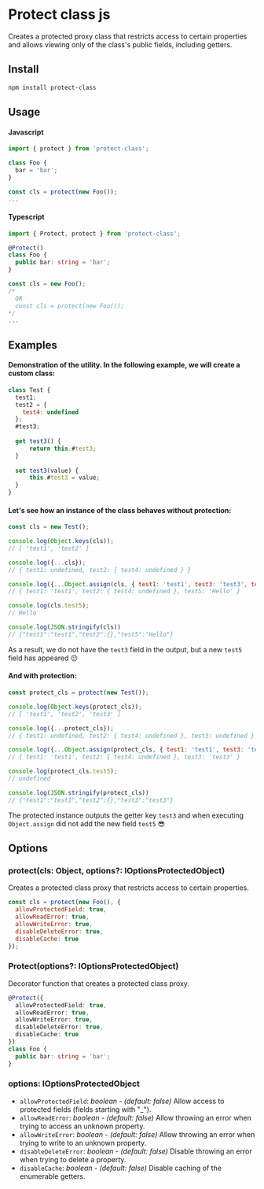 # Protect class js
 
Creates a protected proxy class that restricts access to certain properties and allows viewing only of the class's public fields, including getters.

## Install

```bash
npm install protect-class
```

## Usage

#### Javascript
```js
import { protect } from 'protect-class';

class Foo {
  bar = 'bar';
}

const cls = protect(new Foo());
...

```

#### Typescript

```ts
import { Protect, protect } from 'protect-class';

@Protect()
class Foo {
  public bar: string = 'bar';
}

const cls = new Foo();
/*
  OR
  const cls = protect(new Foo());
*/
...

```

## Examples

#### Demonstration of the utility. In the following example, we will create a custom class:

```js
class Test {
  test1;
  test2 = {
    test4: undefined
  };
  #test3;
  
  get test3() {
      return this.#test3;
  }
  
  set test3(value) {
      this.#test3 = value;
  }
}
```

#### Let's see how an instance of the class behaves without protection:

```js
const cls = new Test();

console.log(Object.keys(cls));
// [ 'test1', 'test2' ]

console.log({...cls}); 
// { test1: undefined, test2: { test4: undefined } }

console.log({...Object.assign(cls, { test1: 'test1', test3: 'test3', test5: 'Hello' })}); 
// { test1: 'test1', test2: { test4: undefined }, test5: 'Hello' }

console.log(cls.test5); 
// Hello

console.log(JSON.stringify(cls)) 
// {"test1":"test1","test2":{},"test5":"Hello"}
```
As a result, we do not have the `test3` field in the output, but a new `test5` field has appeared :confused:

#### And with protection:

```js
const protect_cls = protect(new Test());

console.log(Object.keys(protect_cls));
// [ 'test1', 'test2', 'test3' ]

console.log({...protect_cls});
// { test1: undefined, test2: { test4: undefined }, test3: undefined }

console.log({...Object.assign(protect_cls, { test1: 'test1', test3: 'test3', test5: 'Hello' })});
// { test1: 'test1', test2: { test4: undefined }, test3: 'test3' }

console.log(protect_cls.test5);
// undefined

console.log(JSON.stringify(protect_cls))
// {"test1":"test1","test2":{},"test3":"test3"}
```

The protected instance outputs the getter key `test3` and when executing `Object.assign` did not add the new field `test5` :sunglasses:

## Options

### protect(cls: Object, options?: IOptionsProtectedObject)
Creates a protected class proxy that restricts access to certain properties.

```js
const cls = protect(new Foo(), {
  allowProtectedField: true,
  allowReadError: true,
  allowWriteError: true,
  disableDeleteError: true,
  disableCache: true
});
```

### Protect(options?: IOptionsProtectedObject)
Decorator function that creates a protected class proxy.

```ts
@Protect({
  allowProtectedField: true,
  allowReadError: true,
  allowWriteError: true,
  disableDeleteError: true,
  disableCache: true
})
class Foo {
  public bar: string = 'bar';
}
```

### options: IOptionsProtectedObject
* `allowProtectedField`: *boolean* - *(default: false)* Allow access to protected fields (fields starting with "_").
* `allowReadError`: *boolean* - *(default: false)* Allow throwing an error when trying to access an unknown property.
* `allowWriteError`: *boolean* - *(default: false)* Allow throwing an error when trying to write to an unknown property.
* `disableDeleteError`: *boolean* - *(default: false)* Disable throwing an error when trying to delete a property.
* `disableCache`: *boolean* - *(default: false)* Disable caching of the enumerable getters.
